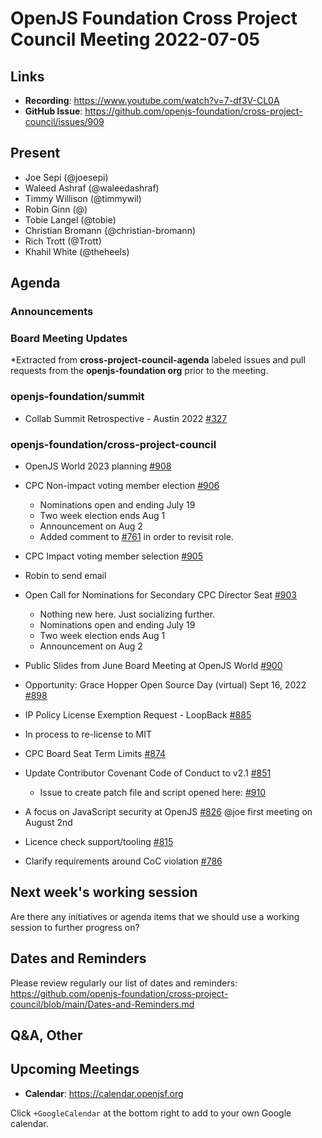 # OpenJS Foundation Cross Project Council Meeting 2022-07-05

## Links

* **Recording**: https://www.youtube.com/watch?v=7-df3V-CL0A
* **GitHub Issue**: https://github.com/openjs-foundation/cross-project-council/issues/909

## Present

* Joe Sepi (@joesepi)
* Waleed Ashraf (@waleedashraf)
* Timmy Willison (@timmywil)
* Robin Ginn (@)
* Tobie Langel (@tobie)
* Christian Bromann {@christian-bromann)
* Rich Trott (@Trott)
* Khahil White (@theheels)

## Agenda

### Announcements

### Board Meeting Updates

*Extracted from **cross-project-council-agenda** labeled issues and pull requests from the **openjs-foundation org** prior to the meeting.

### openjs-foundation/summit

* Collab Summit Retrospective - Austin 2022 [#327](https://github.com/openjs-foundation/summit/issues/327)

### openjs-foundation/cross-project-council

* OpenJS World 2023 planning [#908](https://github.com/openjs-foundation/cross-project-council/issues/908)

* CPC Non-impact voting member election [#906](https://github.com/openjs-foundation/cross-project-council/issues/906)
  * Nominations open and ending July 19
  * Two week election ends Aug 1
  * Announcement on Aug 2
  * Added comment to [#761](https://github.com/openjs-foundation/cross-project-council/issues/761#issuecomment-1175258126) in order to revisit role.

* CPC Impact voting member selection [#905](https://github.com/openjs-foundation/cross-project-council/issues/905)
 * Robin to send email

* Open Call for Nominations for Secondary CPC Director Seat [#903](https://github.com/openjs-foundation/cross-project-council/issues/903)
  * Nothing new here. Just socializing further.
  * Nominations open and ending July 19
  * Two week election ends Aug 1
  * Announcement on Aug 2

* Public Slides from June Board Meeting at OpenJS World [#900](https://github.com/openjs-foundation/cross-project-council/issues/900)

* Opportunity: Grace Hopper Open Source Day (virtual) Sept 16, 2022 [#898](https://github.com/openjs-foundation/cross-project-council/issues/898)

* IP Policy License Exemption Request - LoopBack [#885](https://github.com/openjs-foundation/cross-project-council/issues/885)
* In process to re-license to MIT

* CPC Board Seat Term Limits [#874](https://github.com/openjs-foundation/cross-project-council/issues/874)

* Update Contributor Covenant Code of Conduct to v2.1 [#851](https://github.com/openjs-foundation/cross-project-council/pull/851)
  * Issue to create patch file and script opened here: [#910](https://github.com/openjs-foundation/cross-project-council/issues/910)

* A focus on JavaScript security at OpenJS [#826](https://github.com/openjs-foundation/cross-project-council/issues/826)
@joe first meeting on August 2nd

* Licence check support/tooling [#815](https://github.com/openjs-foundation/cross-project-council/issues/815)

* Clarify requirements around CoC violation [#786](https://github.com/openjs-foundation/cross-project-council/issues/786)

## Next week's working session

Are there any initiatives or agenda items that we should use a working session to further progress on?

## Dates and Reminders

Please review regularly our list of dates and reminders:
https://github.com/openjs-foundation/cross-project-council/blob/main/Dates-and-Reminders.md

## Q&A, Other

## Upcoming Meetings

* **Calendar**: <https://calendar.openjsf.org>

Click `+GoogleCalendar` at the bottom right to add to your own Google calendar.

